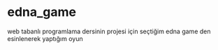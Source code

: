 # edna_game
web tabanlı programlama dersinin projesi için seçtiğim edna game den esinlenerek yaptığım oyun
